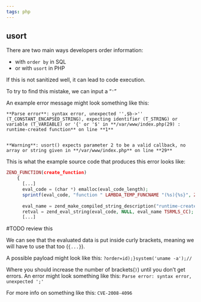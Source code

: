 ```yaml
---
tags: php
---
```


## usort
There are two main ways developers order information:
- with `order by` in SQL
- or with `usort` in PHP

If this is not sanitized well, it can lead to code execution.

To try to find this mistake, we can input a “`'`”

An example error message might look something like this:

```
**Parse error**: syntax error, unexpected '',$b->'' (T_CONSTANT_ENCAPSED_STRING), expecting identifier (T_STRING) or variable (T_VARIABLE) or '{' or '$' in **/var/www/index.php(29) : runtime-created function** on line **1**

  
**Warning**: usort() expects parameter 2 to be a valid callback, no array or string given in **/var/www/index.php** on line **29**
```

This is what the example source code that produces this error looks like:

```php
ZEND_FUNCTION(create_function)
	{
	  [...]
	  eval_code = (char *) emalloc(eval_code_length);
	  sprintf(eval_code, "function " LAMBDA_TEMP_FUNCNAME "(%s){%s}", Z_STRVAL_PP(z_function_args), Z_STRVAL_PP(z_function_code));
	 
	  eval_name = zend_make_compiled_string_description("runtime-created function" TSRMLS_CC);
	  retval = zend_eval_string(eval_code, NULL, eval_name TSRMLS_CC);
	  [...]
```

#TODO review this

We can see that the evaluated data is put inside curly brackets, meaning we will have to use that too (`{...}`). 

A possible payload might look like this: `?order=id);}system('uname -a');//`

Where you should increase the number of brackets(`)`) until you don’t get errors. An error might look something like this: `Parse error: syntax error, unexpected ';'`

For more info on something like this: `CVE-2008-4096`